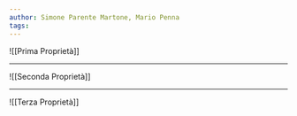 ```yaml
---
author: Simone Parente Martone, Mario Penna
tags:
---
```

![[Prima Proprietà]]

---

![[Seconda Proprietà]]

---

![[Terza Proprietà]]

